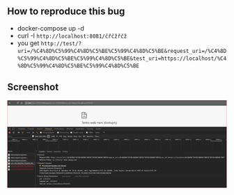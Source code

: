 How to reproduce this bug
--------------------------
 * docker-compose up -d
 * curl -I `http://localhost:8081/čřčžřčž`
 * you get `http://test/?uri=/%C4%8D%C5%99%C4%8D%C5%BE%C5%99%C4%8D%C5%BE&request_uri=/%C4%8D%C5%99%C4%8D%C5%BE%C5%99%C4%8D%C5%BE&test_uri=https://localhost/%C4%8D%C5%99%C4%8D%C5%BE%C5%99%C4%8D%C5%BE`
 
Screenshot
-------------------------
![Nginx Bug](/nginx-redirect-unicode-bug.png?raw=true "Nginx Bug")